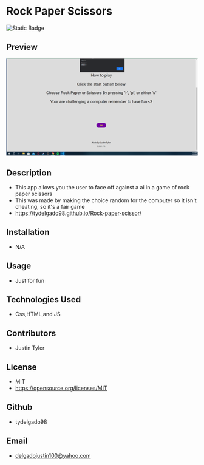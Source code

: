  # Rock Paper Scissors
  ![Static Badge](https://img.shields.io/badge/:license-MIT-green)

  

  
 ## Preview
![homepage-screenshot](images/Screenshot%20(36).png)
  

  



  ## Description
  - This app allows you the user to face off against a ai in a game of rock paper scissors 
  - This was made by making the choice random for the computer so it isn't cheating, so it's a fair game
  - https://tydelgado98.github.io/Rock-paper-scissor/

  

  

  

  ## Installation
  - N/A

  

  

  

  ## Usage
  - Just for fun

  

  

  

  ## Technologies Used
  - Css,HTML,and JS

  

  

  

  ## Contributors
  - Justin Tyler

  

  

  

  ## License
  - MIT
  - https://opensource.org/licenses/MIT
  
   
  

  

  

  ## Github
  - tydelgado98

  

  

  

  ## Email
  - delgadojustin100@yahoo.com
